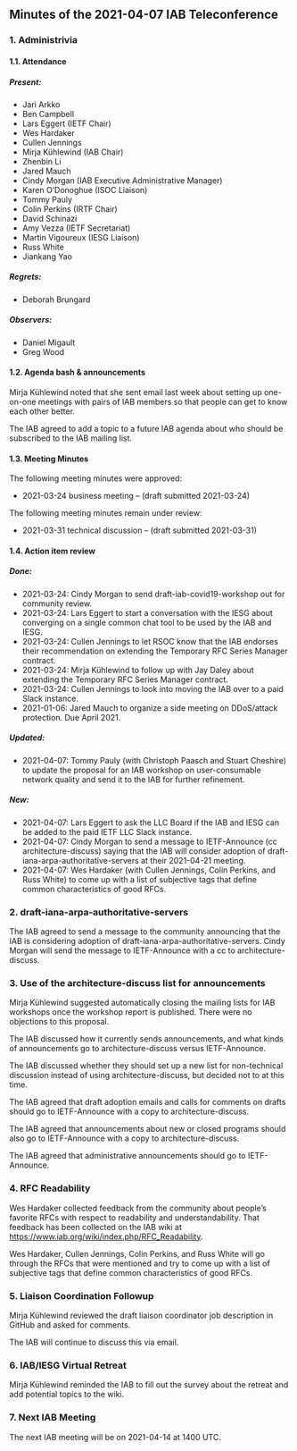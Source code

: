 
Minutes of the 2021-04-07 IAB Teleconference
--------------------------------------------


### 1. Administrivia


#### 1.1. Attendance


##### Present:


* Jari Arkko
* Ben Campbell
* Lars Eggert (IETF Chair)
* Wes Hardaker
* Cullen Jennings
* Mirja Kühlewind (IAB Chair)
* Zhenbin Li
* Jared Mauch
* Cindy Morgan (IAB Executive Administrative Manager)
* Karen O’Donoghue (ISOC Liaison)
* Tommy Pauly
* Colin Perkins (IRTF Chair)
* David Schinazi
* Amy Vezza (IETF Secretariat)
* Martin Vigoureux (IESG Liaison)
* Russ White
* Jiankang Yao


##### Regrets:


* Deborah Brungard


##### Observers:


* Daniel Migault
* Greg Wood


#### 1.2. Agenda bash & announcements


Mirja Kühlewind noted that she sent email last week about setting up one-on-one meetings with pairs of IAB members so that people can get to know each other better.


The IAB agreed to add a topic to a future IAB agenda about who should be subscribed to the IAB mailing list.


#### 1.3. Meeting Minutes


The following meeting minutes were approved:


* 2021-03-24 business meeting – (draft submitted 2021-03-24)


The following meeting minutes remain under review:


* 2021-03-31 technical discussion – (draft submitted 2021-03-31)


#### 1.4. Action item review


##### Done:


* 2021-03-24: Cindy Morgan to send draft-iab-covid19-workshop out for community review.
* 2021-03-24: Lars Eggert to start a conversation with the IESG about converging on a single common chat tool to be used by the IAB and IESG.
* 2021-03-24: Cullen Jennings to let RSOC know that the IAB endorses their recommendation on extending the Temporary RFC Series Manager contract.
* 2021-03-24: Mirja Kühlewind to follow up with Jay Daley about extending the Temporary RFC Series Manager contract.
* 2021-03-24: Cullen Jennings to look into moving the IAB over to a paid Slack instance.
* 2021-01-06: Jared Mauch to organize a side meeting on DDoS/attack protection. Due April 2021.


##### Updated:


* 2021-04-07: Tommy Pauly (with Christoph Paasch and Stuart Cheshire) to update the proposal for an IAB workshop on user-consumable network quality and send it to the IAB for further refinement.


##### New:


* 2021-04-07: Lars Eggert to ask the LLC Board if the IAB and IESG can be added to the paid IETF LLC Slack instance.
* 2021-04-07: Cindy Morgan to send a message to IETF-Announce (cc architecture-discuss) saying that the IAB will consider adoption of draft-iana-arpa-authoritative-servers at their 2021-04-21 meeting.
* 2021-04-07: Wes Hardaker (with Cullen Jennings, Colin Perkins, and Russ White) to come up with a list of subjective tags that define common characteristics of good RFCs.


### 2. draft-iana-arpa-authoritative-servers


The IAB agreed to send a message to the community announcing that the IAB is considering adoption of draft-iana-arpa-authoritative-servers. Cindy Morgan will send the message to IETF-Announce with a cc to architecture-discuss.


### 3. Use of the architecture-discuss list for announcements


Mirja Kühlewind suggested automatically closing the mailing lists for IAB workshops once the workshop report is published. There were no objections to this proposal.


The IAB discussed how it currently sends announcements, and what kinds of announcements go to architecture-discuss versus IETF-Announce.


The IAB discussed whether they should set up a new list for non-technical discussion instead of using architecture-discuss, but decided not to at this time.


The IAB agreed that draft adoption emails and calls for comments on drafts should go to IETF-Announce with a copy to architecture-discuss.


The IAB agreed that announcements about new or closed programs should also go to IETF-Announce with a copy to architecture-discuss.


The IAB agreed that administrative announcements should go to IETF-Announce.


### 4. RFC Readability


Wes Hardaker collected feedback from the community about people’s favorite RFCs with respect to readability and understandability. That feedback has been collected on the IAB wiki at <https://www.iab.org/wiki/index.php/RFC_Readability>.


Wes Hardaker, Cullen Jennings, Colin Perkins, and Russ White will go through the RFCs that were mentioned and try to come up with a list of subjective tags that define common characteristics of good RFCs.


### 5. Liaison Coordination Followup


Mirja Kühlewind reviewed the draft liaison coordinator job description in GitHub and asked for comments.


The IAB will continue to discuss this via email.


### 6. IAB/IESG Virtual Retreat


Mirja Kühlewind reminded the IAB to fill out the survey about the retreat and add potential topics to the wiki.


### 7. Next IAB Meeting


The next IAB meeting will be on 2021-04-14 at 1400 UTC.



